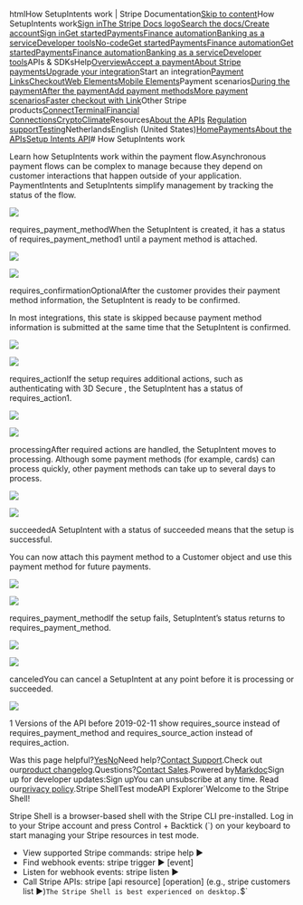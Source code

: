 htmlHow SetupIntents work | Stripe Documentation[Skip to content](#main-content)How SetupIntents work[Sign in](https://dashboard.stripe.com/login?redirect=https%3A%2F%2Fdocs.stripe.com%2Fpayments%2Fsetupintents%2Flifecycle)[The Stripe Docs logo](/)[Search the docs/](#)[Create account](https://dashboard.stripe.com/register)[Sign in](https://dashboard.stripe.com/login?redirect=https%3A%2F%2Fdocs.stripe.com%2Fpayments%2Fsetupintents%2Flifecycle)[Get started](/get-started)[Payments](/payments)[Finance automation](/finance-automation)[Banking as a service](/financial-services)[Developer tools](/development)[No-code](/no-code)[Get started](/get-started)[Payments](/payments)[Finance automation](/finance-automation)[](#)[Get started](/get-started)[Payments](/payments)[Finance automation](/finance-automation)[Banking as a service](/financial-services)[Developer tools](/development)[](#)APIs & SDKsHelp[Overview](/docs/payments)[Accept a payment](#)[About Stripe payments](#)[Upgrade your integration](/docs/payments/upgrades)Start an integration[Payment Links](#)[Checkout](#)[Web Elements](#)[Mobile Elements](#)Payment scenarios[During the payment](#)[After the payment](#)[Add payment methods](#)[More payment scenarios](#)[Faster checkout with Link](#)Other Stripe products[Connect](#)[Terminal](#)[Financial Connections](#)[Crypto](#)[Climate](#)Resources[About the APIs](#)
[Regulation support](#)[Testing](/docs/testing)NetherlandsEnglish (United States)[](#)[](#)[Home](/docs)[Payments](/docs/payments)[About the APIs](/docs/payments-api/tour)[Setup Intents API](/docs/payments/setup-intents)# How SetupIntents work

Learn how SetupIntents work within the payment flow.Asynchronous payment flows can be complex to manage because they depend on customer interactions that happen outside of your application. PaymentIntents and SetupIntents simplify management by tracking the status of the flow.

![](https://b.stripecdn.com/docs-statics-srv/assets/1ab45e9a3dd360cdbbe998626aaa5ca1.svg)

requires_payment_methodWhen the SetupIntent is created, it has a status of requires_payment_method1 until a payment method is attached.

![](https://b.stripecdn.com/docs-statics-srv/assets/requires-payment-method.9a42d8ffd0c94023aa88ba0365a9a648.svg)

![](https://b.stripecdn.com/docs-statics-srv/assets/d93e2a08ffc6bbfe4683e3f7d0fffe32.svg)

requires_confirmationOptionalAfter the customer provides their payment method information, the SetupIntent is ready to be confirmed.

In most integrations, this state is skipped because payment method information is submitted at the same time that the SetupIntent is confirmed.

![](https://b.stripecdn.com/docs-statics-srv/assets/requires-confirmation.d8f1cc949e78a3b65f8a9406977eb77e.svg)

![](https://b.stripecdn.com/docs-statics-srv/assets/94646c1d7332e58bd1d56e6cebd1a40e.svg)

requires_actionIf the setup requires additional actions, such as authenticating with 3D Secure , the SetupIntent has a status of requires_action1.

![](https://b.stripecdn.com/docs-statics-srv/assets/requires-action.a062dfa0d428b32132566ba7ef1d7243.svg)

![](https://b.stripecdn.com/docs-statics-srv/assets/8ccc7708adc370d6365aa5558ee39a62.svg)

processingAfter required actions are handled, the SetupIntent moves to processing. Although some payment methods (for example, cards) can process quickly, other payment methods can take up to several days to process.

![](https://b.stripecdn.com/docs-statics-srv/assets/processing.ca1dd4ab95c0abdb79c0505ff702e7e5.svg)

![](https://b.stripecdn.com/docs-statics-srv/assets/6423ea22ac10bfa6996c6f9db9b0ad1d.svg)

succeededA SetupIntent with a status of succeeded means that the setup is successful.

You can now attach this payment method to a Customer object and use this payment method for future payments.

![](https://b.stripecdn.com/docs-statics-srv/assets/succeeded.0f804b44822542e961f31fa590b8461c.svg)

![](https://b.stripecdn.com/docs-statics-srv/assets/34cbc85e7b2159474edf46422b7762f7.svg)

requires_payment_methodIf the setup fails, SetupIntent’s status returns to requires_payment_method.

![](https://b.stripecdn.com/docs-statics-srv/assets/failed.1e456c37d02886f2a966cb540a9507e8.svg)

![](https://b.stripecdn.com/docs-statics-srv/assets/3eb46c024752a66b38516e0f282b95af.svg)

canceledYou can cancel a SetupIntent at any point before it is processing or succeeded.

![](https://b.stripecdn.com/docs-statics-srv/assets/canceled.51a5426d7a6f048a8b2686fcfe91b554.svg)

1 Versions of the API before 2019-02-11 show requires_source instead of requires_payment_method and requires_source_action instead of requires_action.

Was this page helpful?[Yes](#)[No](#)Need help?[Contact Support](https://support.stripe.com/).Check out our[product changelog](https://stripe.com/blog/changelog).Questions?[Contact Sales](https://stripe.com/contact/sales).Powered by[Markdoc](https://markdoc.dev)Sign up for developer updates:Sign upYou can unsubscribe at any time. Read our[privacy policy](https://stripe.com/privacy).Stripe ShellTest modeAPI Explorer[](https://stripe.com/docs/stripe-cli#install)`Welcome to the Stripe Shell!

Stripe Shell is a browser-based shell with the Stripe CLI pre-installed. Log in to your
Stripe account and press Control + Backtick (`) on your keyboard to start managing your Stripe
resources in test mode.

- View supported Stripe commands: stripe help ▶️
- Find webhook events: stripe trigger ▶️ [event]
- Listen for webhook events: stripe listen ▶
- Call Stripe APIs: stripe [api resource] [operation] (e.g., stripe customers list ▶️)`The Stripe Shell is best experienced on desktop.`$`